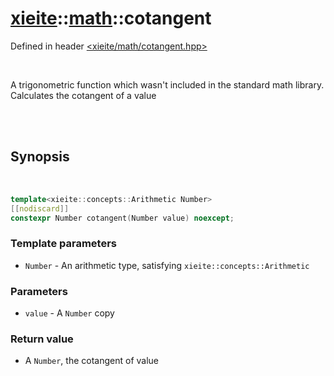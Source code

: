 # [xieite](../../README.md)::[math](../math.md)::cotangent
Defined in header [<xieite/math/cotangent.hpp>](../../include/xieite/math/cotagent.hpp)

<br/>

A trigonometric function which wasn't included in the standard math library. Calculates the cotangent of a value

<br/><br/>

## Synopsis

<br/>

```cpp
template<xieite::concepts::Arithmetic Number>
[[nodiscard]]
constexpr Number cotangent(Number value) noexcept;
```
### Template parameters
- `Number` - An arithmetic type, satisfying `xieite::concepts::Arithmetic`
### Parameters
- `value` - A `Number` copy
### Return value
- A `Number`, the cotangent of value
